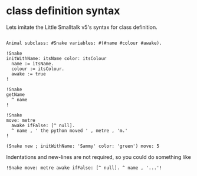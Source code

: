 class definition syntax
=======================

Lets imitate the Little Smalltalk v5's syntax for class definition.

```smalltalk

Animal subclass: #Snake variables: #(#name #colour #awake).

!Snake
initWithName: itsName color: itsColour
  name := itsName.
  colour := itsColour.
  awake := true
!

!Snake
getName
  ^ name
!

!Snake
move: metre
  awake ifFalse: [^ null].
  ^ name , ' the python moved ' , metre , 'm.'
!

(Snake new ; initWithName: 'Sammy' color: 'green') move: 5
```

Indentations and new-lines are not required, so you could do something like

```smalltalk
!Snake move: metre awake ifFalse: [^ null]. ^ name , '...'!
```
